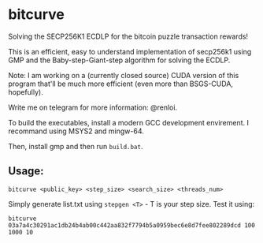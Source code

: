 # bitcurve
Solving the SECP256K1 ECDLP for the bitcoin puzzle transaction rewards!

This is an efficient, easy to understand implementation of secp256k1 using GMP and the Baby-step-Giant-step algorithm for solving the ECDLP.

Note: I am working on a (currently closed source) CUDA version of this program that'll be much more efficient (even more than BSGS-CUDA, hopefully).

Write me on telegram for more information: @renloi.

To build the executables, install a modern GCC development envirement.
I recommand using MSYS2 and mingw-64.

Then, install gmp and then run `build.bat`. 
## Usage:
`bitcurve <public_key> <step_size> <search_size> <threads_num>` 

Simply generate list.txt using
`stepgen <T>` - T is your step size.
Test it using:

`bitcurve 03a7a4c30291ac1db24b4ab00c442aa832f7794b5a0959bec6e8d7fee802289dcd 100 1000 10`
